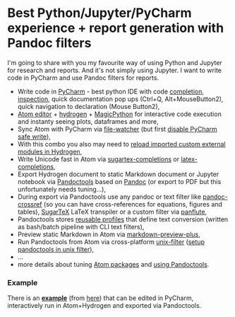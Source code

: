 # Best Python/Jupyter/PyCharm experience + report generation with Pandoc filters

I'm going to share with you my favourite way of using Python and Jupyter for research and reports. And it's not simply using Jupyter. I want to write code in PyCharm and use Pandoc filters for reports.

* Write code in [PyCharm](https://www.jetbrains.com/pycharm/) - best python IDE with code [completion](https://www.jetbrains.com/help/pycharm/auto-completing-code.html), [inspection](https://www.jetbrains.com/help/pycharm/code-inspection.html), quick documentation pop ups (Ctrl+Q, Alt+MouseButton2), quick navigation to declaration (Mouse Button2),
* [Atom editor](https://atom.io/) + [hydrogen](https://atom.io/packages/hydrogen) + [MagicPython](https://atom.io/packages/MagicPython) for interactive code execution and instanty seeing plots, dataframes and more,
* Sync Atom with PyCharm via [file-watcher](https://atom.io/packages/file-watcher) (but first [disable PyCharm safe write](https://github.com/kiwi0fruit/pandoctools/blob/master/atom.md#useful-atom-packages)),
* With this combo you also may need to [reload imported custom external modules in Hydrogen](https://github.com/kiwi0fruit/pandoctools/blob/master/tips.md#reload-imported-modules-in-hydrogen),
* Write Unicode fast in Atom via [sugartex-completions](https://atom.io/packages/sugartex-completions) or [latex-completions](https://atom.io/packages/latex-completions),
* Export Hydrogen document to static Markdown document or Jupyter notebook via [Pandoctools](https://github.com/kiwi0fruit/pandoctools) based on [Pandoc](https://pandoc.org/) (or export to PDF but this unfortunately needs tuning...),
* During export via Pandoctools use any pandoc or text filter like [pandoc-crossref](https://github.com/lierdakil/pandoc-crossref) (so you can have cross-references for equations, figures and tables), [SugarTeX](https://github.com/kiwi0fruit/sugartex) LaTeX transpiler or a custom filter via [panflute](https://github.com/sergiocorreia/panflute),
* Pandoctools stores [reusable profiles](https://github.com/kiwi0fruit/pandoctools/tree/master/pandoctools/cli) that define text conversion (written as bash/batch pipeline with CLI text filters),
* Preview static Markdown in Atom via [markdown-preview-plus](https://atom.io/packages/markdown-preview-plus),
* Run Pandoctools from Atom via cross-platform [unix-filter](https://atom.io/packages/unix-filter) ([setup pandoctools in unix filter](https://github.com/kiwi0fruit/pandoctools/blob/master/atom.md#unix-filter)),
* ...
* more details about tuning [Atom packages](https://github.com/kiwi0fruit/pandoctools/blob/master/atom.md) and [using Pandoctools](https://github.com/kiwi0fruit/pandoctools).

### Example

There is an [**example**](https://github.com/kiwi0fruit/pandoctools/blob/master/examples/notebook.py) (from [here](https://github.com/kiwi0fruit/pandoctools/tree/master/examples)) that can be edited in PyCharm, interactively run in Atom+Hydrogen and exported via Pandoctools.
